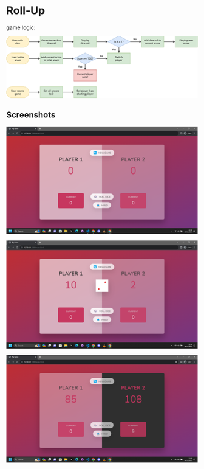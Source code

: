 # Roll-Up

game logic:

![image](https://github.com/Ayomide0123/roll-up/blob/main/pig-game-flowchart.png)

## Screenshots

![image](https://github.com/Ayomide0123/roll-up/blob/main/screenshots/landing-page.png)

![image](https://github.com/Ayomide0123/roll-up/blob/main/screenshots/gameplay.png)

![image](https://github.com/Ayomide0123/roll-up/blob/main/screenshots/gamewinner.png)
